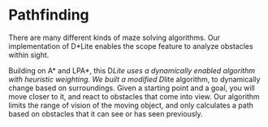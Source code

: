 # Pathfinding
There are many different kinds of maze solving algorithms. Our implementation of D*Lite enables the scope feature to analyze obstacles within sight.

Building on A* and LPA*, this D*Lite uses a dynamically enabled algorithm with heuristic weighting. We built a modified D*lite algorithm, to dynamically change based on surroundings. Given a starting point and a goal, you will move closer to it, and react to obstacles that come into view. Our algorithm limits the range of vision of the moving object, and only calculates a path based on obstacles that it can see or has seen previously.
